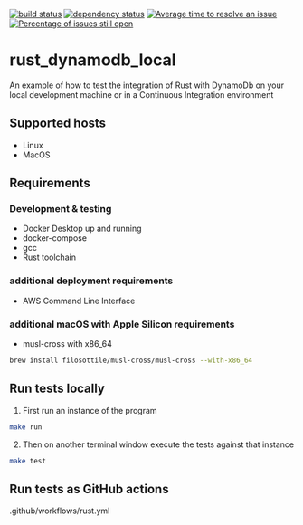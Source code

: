 [![build status](https://github.com/JaderDias/rust_dynamodb_local/workflows/Rust/badge.svg)](https://github.com/JaderDias/rust_dynamodb_local/actions?query=workflow%3ARust)
[![dependency status](https://deps.rs/repo/github/JaderDias/rust_dynamodb_local/status.svg)](https://deps.rs/repo/github/JaderDias/rust_dynamodb_local)
[![Average time to resolve an issue](http://isitmaintained.com/badge/resolution/JaderDias/rust_dynamodb_local.svg)](http://isitmaintained.com/project/JaderDias/rust_dynamodb_local "Average time to resolve an issue")
[![Percentage of issues still open](http://isitmaintained.com/badge/open/JaderDias/rust_dynamodb_local.svg)](http://isitmaintained.com/project/JaderDias/rust_dynamodb_local "Percentage of issues still open")
# rust_dynamodb_local
An example of how to test the integration of Rust with DynamoDb on your local development machine or in a Continuous Integration environment

## Supported hosts

* Linux
* MacOS

## Requirements

### Development & testing

* Docker Desktop up and running
* docker-compose
* gcc
* Rust toolchain

### additional deployment requirements

* AWS Command Line Interface

### additional macOS with Apple Silicon requirements

* musl-cross with x86_64
```bash
brew install filosottile/musl-cross/musl-cross --with-x86_64
```

## Run tests locally

1. First run an instance of the program

```bash
make run
```

2. Then on another terminal window execute the tests against that instance

```bash
make test
```

## Run tests as GitHub actions

.github/workflows/rust.yml
